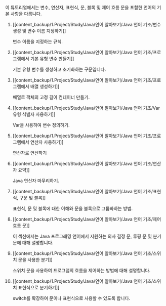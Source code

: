 이 튜토리얼에서는 변수, 연산자, 표현식, 문, 블록 및 제어 흐름 문을 포함한 언어의 기본 사항을 다룹니다.

1. [[content_backup/1.Project/Study/Java/언어 알아보기/Java 언어 기초/변수 생성 및 변수 이름 지정하기]]
	
	변수 이름을 지정하는 규칙.
	
2. [[content_backup/1.Project/Study/Java/언어 알아보기/Java 언어 기초/프로그램에서 기본 유형 변수 만들기]]
	
	기본 유형 변수를 생성하고 초기화하는 구문입니다.
	
3. [[content_backup/1.Project/Study/Java/언어 알아보기/Java 언어 기초/프로그램에서 배열 생성하기]]
	
	배열로 객체의 고정 길이 컨테이너 만들기.
	
4. [[content_backup/1.Project/Study/Java/언어 알아보기/Java 언어 기초/Var 유형 식별자 사용하기]]
	
	Var을 사용하여 변수 정의하기.
	
5. [[content_backup/1.Project/Study/Java/언어 알아보기/Java 언어 기초/프로그램에서 연산자 사용하기]]
	
	연산자로 연산하기
	
6. [[content_backup/1.Project/Study/Java/언어 알아보기/Java 언어 기초/연산자 요약]]
	
	Java 연산자 마무리하기.
	
7. [[content_backup/1.Project/Study/Java/언어 알아보기/Java 언어 기초/표현식, 구문 및 블록]]
	
	표현식, 문 및 블록에 대한 이해와 문을 블록으로 그룹화하는 방법.
	
8. [[content_backup/1.Project/Study/Java/언어 알아보기/Java 언어 기초/제어 흐름 문]]
	
	이 섹션에서는 Java 프로그래밍 언어에서 지원하는 의사 결정 문, 루핑 문 및 분기 문에 대해 설명합니다.
	
9. [[content_backup/1.Project/Study/Java/언어 알아보기/Java 언어 기초/스위치 문을 사용한 분기]]
	
	스위치 문을 사용하여 프로그램의 흐름을 제어하는 방법에 대해 설명합니다.
	
10. [[content_backup/1.Project/Study/Java/언어 알아보기/Java 언어 기초/스위치 표현식으로 분기하기]]
	
	switch를 확장하여 문이나 표현식으로 사용할 수 있도록 합니다.
	